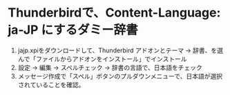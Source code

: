 # Thunderbirdで、Content-Language: ja-JP にするダミー辞書
1. jajp.xpiをダウンロードして、Thunderbird アドオンとテーマ → 辞書、を選んで「ファイルからアドオンをインストール」でインストール
2. 設定 → 編集 → スペルチェック → 辞書の言語で、日本語をチェック
3. メッセージ作成で「スペル」ボタンのプルダウンメニューで、日本語が選択されていることを確認。
